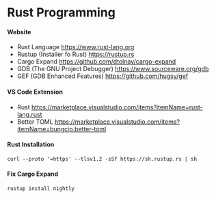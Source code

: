 # Rust Programming

#### Website
* Rust Language https://www.rust-lang.org
* Rustup (Installer fo Rust) https://rustup.rs
* Cargo Expand https://github.com/dtolnay/cargo-expand
* GDB (The GNU Project Debugger) https://www.sourceware.org/gdb
* GEF (GDB Enhanced Features) https://github.com/hugsy/gef

#### VS Code Extension
* Rust https://marketplace.visualstudio.com/items?itemName=rust-lang.rust
* Better TOML https://marketplace.visualstudio.com/items?itemName=bungcip.better-toml

#### Rust Installation
```
curl --proto '=https' --tlsv1.2 -sSf https://sh.rustup.rs | sh
```

#### Fix Cargo Expand
```
rustup install nightly
```
